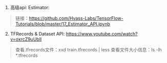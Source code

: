 ﻿ 1. 高级api: Estimator:
> 链接：https://github.com/Hvass-Labs/TensorFlow-Tutorials/blob/master/17_Estimator_API.ipynb

 2. TFRecords & Dataset API: https://www.youtube.com/watch?v=oxrcZ9uUblI
 >查看.tfrecords文件：xxd train.tfrecords | less
 >查看文件大小信息：ls -lh *.tfrecords

 